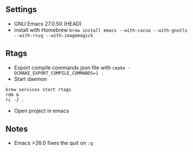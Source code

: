 ## Settings
- GNU Emacs 27.0.50 (HEAD)
- install with Homebrew 
```brew install emacs --with-cocoa --with-gnutls --with-rsvg --with-imagemagick```

## Rtags
- Export compile commands json file with
```cmake -DCMAKE_EXPORT_COMPILE_COMMANDS=1 . ```
- Start daemon
```
brew services start rtags
rdm &
rc -J .
```
- Open project in emacs

## Notes
- Emacs >26.0 fixes the quit on ```:q```
